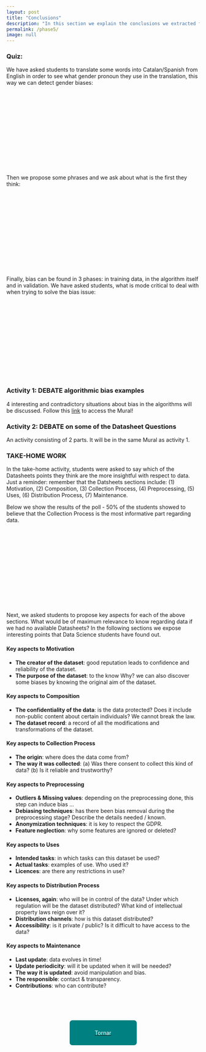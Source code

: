 ```yaml
---
layout: post
title: "Conclusions"
description: "In this section we explain the conclusions we extracted from the activities we had organized in the Algorithmic Research Session. "
permalink: /phase5/
image: null
---
```


### Quiz:

We have asked students to translate some words into Catalan/Spanish from English in order to see what gender pronoun they use in the translation, this way we can detect gender biases:

<div style="width: 100%; height:200px; display:flex; justify-content: center; align-items: center; margin-top: 15px; margin-bottom: 15px;">  
      <div style="background-image: url('../img/conclusions/1.png'); height:100%; width:80%; background-repeat: no-repeat; background-size: contain; background-position:center;"></div>
</div>

Then we propose some phrases and we ask about what is the first they think:

<div style="width: 100%; height:200px; display:flex; justify-content: center; align-items: center; margin-top: 15px; margin-bottom: 15px;">  
      <div style="background-image: url('../img/conclusions/2.png'); height:100%; width:80%; background-repeat: no-repeat; background-size: contain; background-position:center;"></div>
</div>

Finally, bias can be found in 3 phases: in training data, in the algorithm itself and in validation. We have asked students, what is mode critical to deal with when trying to solve the bias issue:

<div style="width: 100%; height:200px; display:flex; justify-content: center; align-items: center; margin-top: 15px; margin-bottom: 15px;">  
      <div style="background-image: url('../img/conclusions/3.png'); height:100%; width:80%; background-repeat: no-repeat; background-size: contain; background-position:center;"></div>
</div>

### Activity 1: DEBATE algorithmic bias examples
4 interesting and contradictory situations about bias in the algorithms will be discussed. Follow this [link](https://app.mural.co/t/biascommunity5219/m/biascommunity5219/1588433438781/ba8b369bccc9c0b9250d00c34af732c5dc931618) to access the Mural!

### Activity 2: DEBATE on some of the Datasheet Questions
An activity consisting of 2 parts. It will be in the same Mural as activity 1. 

### TAKE-HOME WORK
In the take-home activity, students were asked to say which of the Datasheets points they think are the more insightful with respect to data. Just a reminder: remember that the Datsheets sections include: (1) Motivation, (2) Composition, (3) Collection Process, (4) Preprocessing, (5) Uses, (6) Distribution Process, (7) Maintenance. 

Below we show the results of the poll - 50% of the students showed to believe that the Collection Process is the most informative part regarding data.

<div style="width: 100%; height:200px; display:flex; justify-content: center; align-items: center; margin-top: 15px; margin-bottom: 15px;">  
      <div style="background-image: url('../img/conclusions/4.png'); height:100%; width:80%; background-repeat: no-repeat; background-size: contain; background-position:center;"></div>
</div>

Next, we asked students to propose key aspects for each of the above sections. What would be of maximum relevance to know regarding data if we had no available Datasheets? In the following sections we expose interesting points that Data Science students have found out.

#### Key aspects to Motivation

- **The creator of the dataset**: good reputation leads to confidence and reliability of the dataset.
- **The purpose of the dataset**: to the know Why? we can also discover some biases by knowing the original aim of the dataset.

#### Key aspects to Composition

- **The confidentiality of the data**: is the data protected? Does it include non-public content about certain individuals? We cannot break the law.
- **The dataset record**: a record of all the modifications and transformations of the dataset.

#### Key aspects to Collection Process

- **The origin**: where does the data come from? 
- **The way it was collected**: (a) Was there consent to collect this kind of data? (b) Is it reliable and trustworthy?

#### Key aspects to Preprocessing

- **Outliers & Missing values**: depending on the preprocessing done, this step can induce bias …
- **Debiasing techniques**: has there been bias removal during the preprocessing stage? Describe the details needed / known. 
- **Anonymization techniques**: it is key to respect the GDPR.
- **Feature neglection**: why some features are ignored or deleted?

#### Key aspects to Uses

- **Intended tasks**: in which tasks can this dataset be used?
- **Actual tasks**: examples of use. Who used it? 
- **Licences**: are there any restrictions in use?

#### Key aspects to Distribution Process

- **Licenses, again**: who will be in control of the data? Under which regulation will be the dataset distributed? What kind of intellectual property laws reign over it?
- **Distribution channels**: how is this dataset distributed?
- **Accessibility**: is it private / public? Is it difficult to have access to the data?

#### Key aspects to Maintenance

- **Last update**: data evolves in time!
- **Update periodicity**: will it be updated when it will be needed? 
- **The way it is updated**: avoid manipulation and bias.
- **The responsible**: contact & transparency.
- **Contributions**: who can contribute?

<div style="width: 100%; height:200px; display:flex; justify-content: center; align-items: center; margin-top: 15px; margin-bottom: 15px;">  
    <a href="https://margaritageleta.github.io/TAED-bias/">
        <div style="background-color: teal; height:65px; width:175px;display: flex; justify-content: center; align-items: center; border-radius: 7px;">
            <p style="margin: 0; color: white;">Tornar</p>
        </div>
    </a>
</div>
